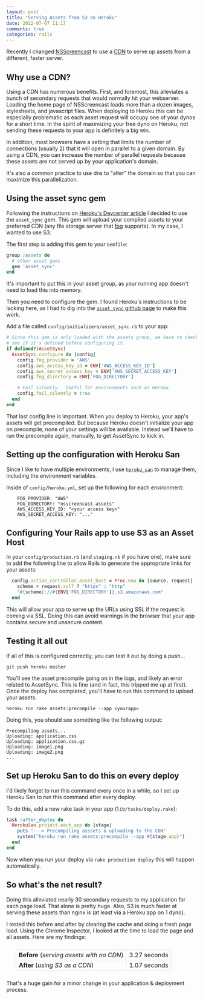 ```yaml
---
layout: post
title: "Serving Assets from S3 on Heroku"
date: 2012-07-07 11:17
comments: true
categories: rails
---
```


Recently I changed [NSScreencast](http://nsscreencast.com) to use a [CDN](http://en.wikipedia.org/wiki/Content_delivery_network)
to serve up assets from a different, faster server.

## Why use a CDN?

Using a CDN has numerous benefits.  First, and foremost, this alleviates a bunch of secondary requests that
would normally hit your webserver.  Loading the home page of NSScreencast loads more than a dozen images, stylesheets, and
javascript files.  When deploying to Heroku this can be especially problematic as each asset request will occupy one of your 
dynos for a short time.  In the spirit of maximizing your free dyno on Heroku, not sending these requests to your app is definitely
a big win.

In addition, most browsers have a setting that limits the number of connections (usually 2) that it will open
in parallel to a given domain.  By using a CDN, you can increase the number of parallel requests
because these assets are not served up by your application's domain.

It's also a common practice to use dns to "alter" the domain so that you can maximize this parallelization.

## Using the asset sync gem

Following the instructions on [Heroku's Devcenter article](https://devcenter.heroku.com/articles/cdn-asset-host-rails31) I 
decided to use the `asset_sync` gem.  This gem will upload your compiled assets to your preferred CDN (any file storage server that
[fog](https://github.com/fog/fog/) supports).  In my case, I wanted to use S3.

The first step is adding this gem to your `Gemfile`:

```ruby
group :assets do
  # other asset gems
  gem 'asset_sync'
end
```

It's important to put this in your asset group, as your running app doesn't need to load this into memory.

Then you need to configure the gem.  I found Heroku's instructions to be lacking here, as I had to dig into
the [`asset_sync` github page](https://github.com/rumblelabs/asset_sync) to make this work.

Add a file called `config/initializers/asset_sync.rb` to your app:

```ruby
# Since this gem is only loaded with the assets group, we have to check to 
# see if it's defined before configuring it.
if defined?(AssetSync)
  AssetSync.configure do |config|
    config.fog_provider = 'AWS'
    config.aws_access_key_id = ENV['AWS_ACCESS_KEY_ID']
    config.aws_secret_access_key = ENV['AWS_SECRET_ACCESS_KEY']
    config.fog_directory = ENV['FOG_DIRECTORY']

    # Fail silently.  Useful for environments such as Heroku
    config.fail_silently = true
  end
end
```

That last config line is important.  When you deploy to Heroku, your app's assets will get precompiled.  But because Heroku
doesn't initialize your app on precompile, none of your settings will be available.  Instead we'll have to run the precompile again, 
manually, to get AssetSync to kick in.

## Setting up the configuration with Heroku San

Since I like to have multiple environments, I use [`heroku_san`](https://github.com/fastestforward/heroku_san) to manage them, including
the environment variables.

Inside of `config/heroku.yml`, set up the following for each environment:

```
    FOG_PROVIDER: "AWS"
    FOG_DIRECTORY: "nsscreencast-assets"
    AWS_ACCESS_KEY_ID: "<your access key>"
    AWS_SECRET_ACCESS_KEY: "..."
```

## Configuring Your Rails app to use S3 as an Asset Host

In your `config/production.rb` (and `staging.rb` if you have one), make sure to add the
following line to allow Rails to generate the appropriate links for your assets:

```ruby
  config.action_controller.asset_host = Proc.new do |source, request|
    scheme = request.ssl? ? "https" : "http"
    "#{scheme}://#{ENV['FOG_DIRECTORY']}.s3.amazonaws.com"
  end
```

This will allow your app to serve up the URLs using SSL if the request is coming via SSL.  Doing
this can avoid warnings in the browser that your app contains secure and unsecure content.

## Testing it all out

If all of this is configured correctly, you can test it out by doing a push...

```
git push heroku master
```

You'll see the asset precompile going on in the logs, and likely an error related to AssetSync.  This is fine (and 
in fact, this tripped me up at first).  Once
the deploy has completed, you'll have to run this command to upload your assets:

```
heroku run rake assets:precompile --app <yourapp>
```

Doing this, you should see something like the following output:

```
Precompiling assets...
Uploading: application.css
Uploading: application.css.gz
Uploading: image1.png
Uploading: image2.png
...
```


## Set up Heroku San to do this on every deploy

I'd likely forget to run this command every once in a while, so I set up Heroku San to run this command
after every deploy.

To do this, add a new rake task in your app (`lib/tasks/deploy.rake`):

```ruby
task :after_deploy do
  HerokuSan.project.each_app do |stage|
    puts "---> Precompiling asssets & uploading to the CDN"
    system("heroku run rake assets:precompile --app #{stage.app}")
  end
end
```

Now when you run your deploy via `rake production deploy` this will happen automatically.

## So what's the net result?

Doing this alleviated nearly 30 secondary requests to my application for each page load.  That alone is pretty huge.  Also, S3 is
much faster at serving these assets than nginx is (at least via a Heroku app on 1 dyno).

I tested this before and after by clearing the cache and doing a fresh page load.  Using the Chrome Inspector, I looked at the time to load the page and all assets. 
Here are my findings:

<table style="margin: 25px;">
  <tr>
    <td style="border: solid 1px #ddd; padding: 3px 7px;">
      <strong>Before</strong> (<em>serving assets with no CDN</em>)
    </td>
    <td style="border: solid 1px #ddd; padding: 3px 7px;">3.27 seconds</td>
  </tr>
  <tr>
    <td style="border: solid 1px #ddd; padding: 3px 7px;"><strong>After</strong>
    (<em>using S3 as a CDN</em>)
    </td>
    <td style="border: solid 1px #ddd; padding: 3px 7px;">1.07 seconds</td>
  </tr>
</table>

That's a huge gain for a minor change in your application & deployment process.
